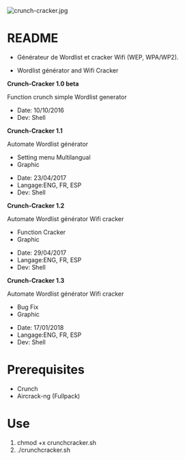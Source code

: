 ![crunch-cracker.jpg](https://github.com/KURO-CODE/Crunch-Cracker/blob/master/crunch-cracker.jpg)

# README #

* Générateur de Wordlist et cracker Wifi (WEP, WPA/WP2).

* Wordlist générator and Wifi Cracker

**Crunch-Cracker 1.0 beta**

Function crunch simple Wordlist generator
 
* Date: 10/10/2016
* Dev: Shell

**Crunch-Cracker 1.1**

Automate Wordlist générator

+ Setting menu Multilangual
+ Graphic

* Date: 23/04/2017
* Langage:ENG, FR, ESP
* Dev: Shell

**Crunch-Cracker 1.2**

Automate Wordlist générator
Wifi cracker

+ Function Cracker 
+ Graphic

* Date: 29/04/2017
* Langage:ENG, FR, ESP
* Dev: Shell

**Crunch-Cracker 1.3**

Automate Wordlist générator
Wifi cracker

+ Bug Fix 
+ Graphic

* Date: 17/01/2018
* Langage:ENG, FR, ESP
* Dev: Shell

# Prerequisites #

* Crunch
* Aircrack-ng (Fullpack)

# Use # 

1. chmod +x crunchcracker.sh
2. ./crunchcracker.sh
